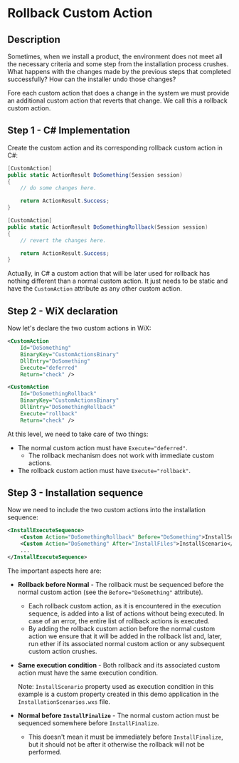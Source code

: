 # Rollback Custom Action

## Description

Sometimes, when we install a product, the environment does not meet all the necessary criteria and some step from the installation process crushes. What happens with the changes made by the previous steps that completed successfully? How can the installer undo those changes?

Fore each custom action that does a change in the system we must provide an additional custom action that reverts that change. We call this a rollback custom action.

## Step 1 - C# Implementation

Create the custom action and its corresponding rollback custom action in C#:

```csharp
[CustomAction]
public static ActionResult DoSomething(Session session)
{
    // do some changes here.

    return ActionResult.Success;
}

[CustomAction]
public static ActionResult DoSomethingRollback(Session session)
{
    // revert the changes here.

    return ActionResult.Success;
}
```

Actually, in C# a custom action that will be later used for rollback has nothing different than a normal custom action. It just needs to be static and have the `CustomAction` attribute as any other custom action.

## Step 2 - WiX declaration

Now let's declare the two custom actions in WiX:

```xml
<CustomAction
    Id="DoSomething"
    BinaryKey="CustomActionsBinary"
    DllEntry="DoSomething"
    Execute="deferred"
    Return="check" />

<CustomAction
    Id="DoSomethingRollback"
    BinaryKey="CustomActionsBinary"
    DllEntry="DoSomethingRollback"
    Execute="rollback"
    Return="check" />
```

At this level, we need to take care of two things:

- The normal custom action must have `Execute="deferred"`.
  - The rollback mechanism does not work with immediate custom actions.
- The rollback custom action must have `Execute="rollback"`.

## Step 3 - Installation sequence

Now we need to include the two custom actions into the installation sequence:

```xml
<InstallExecuteSequence>
    <Custom Action="DoSomethingRollback" Before="DoSomething">InstallScenario</Custom>
    <Custom Action="DoSomething" After="InstallFiles">InstallScenario</Custom>
    ...
</InstallExecuteSequence>
```

The important aspects here are:

- **Rollback before Normal** - The rollback must be sequenced before the normal custom action (see the `Before="DoSomething"` attribute).

  - Each rollback custom action, as it is encountered in the execution sequence, is added into a list of actions without being executed. In case of an error, the entire list of rollback actions is executed.
  - By adding the rollback custom action before the normal custom action we ensure that it will be added in the rollback list and, later, run ether if its associated normal custom action or any subsequent custom action crushes.

- **Same execution condition** -  Both rollback and its associated custom action must have the same execution condition.

  Note: `InstallScenario` property used as execution condition in this example is a custom property created in this demo application in the `InstallationScenarios.wxs` file.

- **Normal before `InstallFinalize`** - The normal custom action must be sequenced somewhere before `InstallFinalize`.

  - This doesn't mean it must be immediately before `InstallFinalize`, but it should not be after it otherwise the rollback will not be performed.


